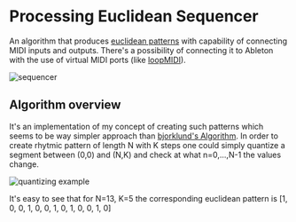 # Processing Euclidean Sequencer
An algorithm that produces [euclidean patterns](http://cgm.cs.mcgill.ca/~godfried/publications/banff.pdf) with capability of connecting MIDI inputs and outputs. There's a possibility of connecting it to Ableton with the use of virtual MIDI ports (like [loopMIDI](https://www.tobias-erichsen.de/software/loopmidi.html)).

![sequencer](https://i.imgur.com/LKizpDt.png)

## Algorithm overview
It's an implementation of my concept of creating such patterns which seems to be way simpler approach than [bjorklund's Algorithm](https://github.com/brianhouse/bjorklund). In order to create rhytmic pattern of length N with K steps one could simply quantize a segment between (0,0) and (N,K) and check at what n=0,...,N-1 the values change.

![quantizing example](https://i.imgur.com/80rE6MC.png)

It's easy to see that for N=13, K=5 the corresponding euclidean pattern is [1, 0, 0, 1, 0, 0, 1, 0, 1, 0, 0, 1, 0]
